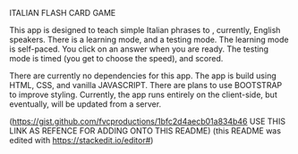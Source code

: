 


ITALIAN FLASH CARD GAME

This app is designed to teach simple Italian phrases to , currently, English speakers. 
There is a learning mode, and a testing mode. 
The learning mode is self-paced. You click on an answer when you are ready. 
The testing mode is timed (you get to choose the speed), and scored.

There are currently no dependencies for this app. 
The app is build using HTML, CSS, and vanilla JAVASCRIPT. There are plans to use BOOTSTRAP to improve styling. 
Currently, the app runs entirely on the client-side, but eventually, will be updated from a server.


(https://gist.github.com/fvcproductions/1bfc2d4aecb01a834b46     USE THIS LINK AS REFENCE FOR ADDING ONTO THIS README)
(this README was edited with https://stackedit.io/editor#)
